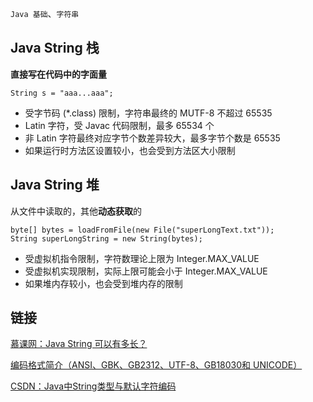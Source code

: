 `Java 基础`、`字符串`

## Java String 栈

**直接写在代码中的字面量**

```
String s = "aaa...aaa";
```
* 受字节码 (\*.class) 限制，字符串最终的 MUTF-8 不超过 65535
* Latin 字符，受 Javac 代码限制，最多 65534 个
* 非 Latin 字符最终对应字节个数差异较大，最多字节个数是 65535
* 如果运行时方法区设置较小，也会受到方法区大小限制

## Java String 堆
从文件中读取的，其他**动态获取**的
```
byte[] bytes = loadFromFile(new File("superLongText.txt"));
String superLongString = new String(bytes);
```

* 受虚拟机指令限制，字符数理论上限为 Integer.MAX_VALUE
* 受虚拟机实现限制，实际上限可能会小于 Integer.MAX_VALUE
* 如果堆内存较小，也会受到堆内存的限制

## 链接
[慕课网：Java String 可以有多长？](https://coding.imooc.com/lesson/317.html#mid=22289)

[编码格式简介（ANSI、GBK、GB2312、UTF-8、GB18030和 UNICODE）](https://blog.csdn.net/ldanduo/article/details/8203532/)

[CSDN：Java中String类型与默认字符编码](https://blog.csdn.net/Sugar_Rainbow/article/details/76945323)